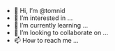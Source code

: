 - 👋 Hi, I’m @tomnid
- 👀 I’m interested in ...
- 🌱 I’m currently learning ...
- 💞️ I’m looking to collaborate on ...
- 📫 How to reach me ...

<!---
tomnid/tomnid is a ✨ special ✨ repository because its `README.md` (this file) appears on your GitHub profile.
You can click the Preview link to take a look at your changes.
--->
